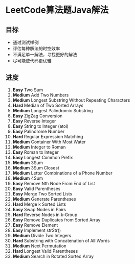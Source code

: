 # LeetCode算法题Java解法

## 目标
* 通过测试样例
* 评估每种解法的时空效率
* 不满足单一解法，寻找更好的解法
* 尽可能使代码更优雅

## 进度
1. **Easy**  Two Sum
2. **Medium**  Add Two Numbers
3. **Medium**  Longest Substring Without Repeating Characters
4. **Hard**  Median of Two Sorted Arrays
5. **Medium**  Longest Palindromic Substring
6. **Easy**  ZigZag Conversion
7. **Easy**  Reverse Integer
8. **Easy**  String to Integer (atoi)
9. **Easy**  Palindrome Number
10. **Hard**   Regular Expression Matching
11. **Medium**  Container With Most Water
12. **Medium**  Integer to Roman
13. **Easy**  Roman to Integer
14. **Easy**  Longest Common Prefix
15. **Medium**  3Sum
16. **Medium**  3Sum Closest
17. **Medium**  Letter Combinations of a Phone Number
18. **Medium**  4Sum
19. **Easy**  Remove Nth Node From End of List
20. **Easy**  Valid Parentheses
21. **Easy**  Merge Two Sorted Lists
22. **Medium**  Generate Parentheses
23. **Hard**  Merge k Sorted Lists
24. **Easy**  Swap Nodes in Pairs
25. **Hard**  Reverse Nodes in k-Group
26. **Easy**  Remove Duplicates from Sorted Array
27. **Easy**  Remove Element
28. **Easy**  Implement strStr()
29. **Medium**  Divide Two Integers
30. **Hard**  Substring with Concatenation of All Words
31. **Medium**  Next Permutation
32. **Hard**  Longest Valid Parentheses
33. **Medium**  Search in Rotated Sorted Array


